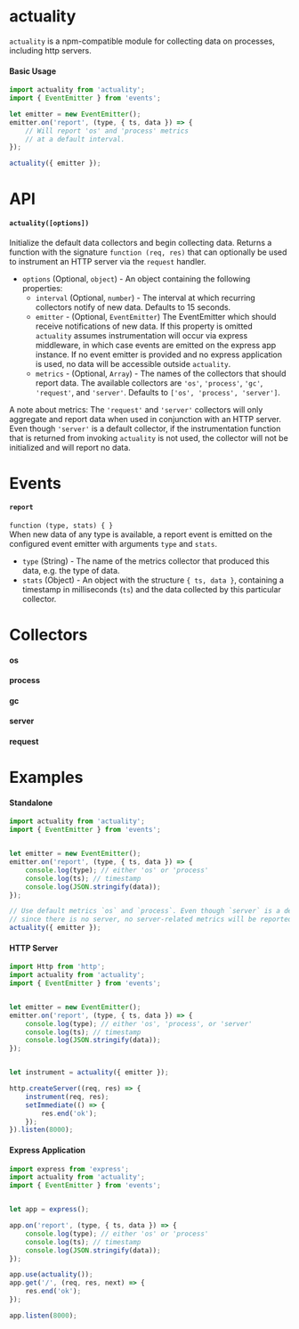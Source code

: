 actuality
=========

`actuality` is a npm-compatible module for collecting data on processes,
including http servers.

#### Basic Usage
```javascript
import actuality from 'actuality';
import { EventEmitter } from 'events';

let emitter = new EventEmitter();
emitter.on('report', (type, { ts, data }) => {
    // Will report 'os' and 'process' metrics
    // at a default interval.
});

actuality({ emitter });
```


# API

#### `actuality([options])`
Initialize the default data collectors and begin collecting data. Returns a
function with the signature `function (req, res)` that can optionally be used
to instrument an HTTP server via the `request` handler.
- `options` (Optional, `object`) - An object containing the following
properties:
    - `interval` (Optional, `number`) - The interval at which recurring
    collectors notify of new data. Defaults to 15 seconds.
    - `emitter` - (Optional, `EventEmitter`) The EventEmitter which should
    receive notifications of new data. If this property is omitted `actuality`
    assumes instrumentation will occur via express middleware, in which case
    events are emitted on the express app instance. If no event emitter is
    provided and no express application is used, no data will be accessible
    outside `actuality`.
    - `metrics` - (Optional, `Array`) - The names of the collectors that should
    report data. The available collectors are `'os'`, `'process'`, `'gc'`,
    `'request'`, and `'server'`. Defaults to `['os', 'process', 'server']`.


 A note about metrics: The `'request'` and `'server'` collectors will only
 aggregate and report data when used in conjunction with an HTTP server. Even
 though `'server'` is a default collector, if the instrumentation function that
 is returned from invoking `actuality` is not used, the collector will not be
 initialized and will report no data.

# Events
#### `report`
`function (type, stats) { }`  
When new data of any type is available, a report event is emitted on the
configured event emitter with arguments `type` and `stats`.
- `type` (String) - The name of the metrics collector that produced this data,
e.g. the type of data.
- `stats` (Object) - An object with the structure `{ ts, data }`, containing a
timestamp in milliseconds (`ts`) and the data collected by this particular
collector.

# Collectors
#### os

#### process

#### gc

#### server

#### request


# Examples

#### Standalone
```javascript
import actuality from 'actuality';
import { EventEmitter } from 'events';


let emitter = new EventEmitter();
emitter.on('report', (type, { ts, data }) => {
    console.log(type); // either 'os' or 'process'
    console.log(ts); // timestamp
    console.log(JSON.stringify(data));
});

// Use default metrics `os` and `process`. Even though `server` is a default
// since there is no server, no server-related metrics will be reported.
actuality({ emitter });
```

#### HTTP Server
```javascript
import Http from 'http';
import actuality from 'actuality';
import { EventEmitter } from 'events';


let emitter = new EventEmitter();
emitter.on('report', (type, { ts, data }) => {
    console.log(type); // either 'os', 'process', or 'server'
    console.log(ts); // timestamp
    console.log(JSON.stringify(data));
});


let instrument = actuality({ emitter });

http.createServer((req, res) => {
    instrument(req, res);
    setImmediate(() => {
        res.end('ok');
    });
}).listen(8000);
```


#### Express Application

```javascript
import express from 'express';
import actuality from 'actuality';
import { EventEmitter } from 'events';


let app = express();

app.on('report', (type, { ts, data }) => {
    console.log(type); // either 'os' or 'process'
    console.log(ts); // timestamp
    console.log(JSON.stringify(data));
});

app.use(actuality());
app.get('/', (req, res, next) => {
    res.end('ok');
});

app.listen(8000);
```
